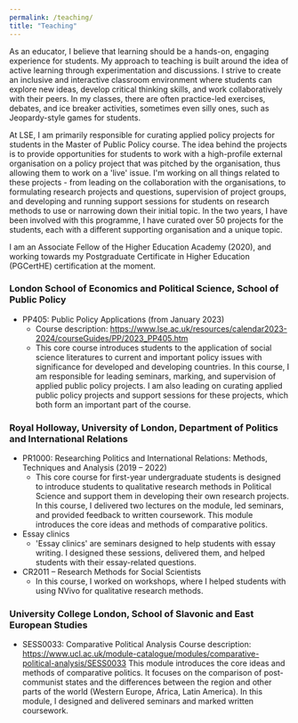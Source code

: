 ```yaml
---
permalink: /teaching/
title: "Teaching"
---
```


As an educator, I believe that learning should be a hands-on, engaging experience for students. My approach to teaching is built around the idea of active learning through experimentation and discussions. I strive to create an inclusive and interactive classroom environment where students can explore new ideas, develop critical thinking skills, and work collaboratively with their peers. In my classes, there are often practice-led exercises, debates, and ice breaker activities, sometimes even silly ones, such as Jeopardy-style games for students. 

At LSE, I am primarily responsible for curating applied policy projects for students in the Master of Public Policy course. The idea behind the projects is to provide opportunities for students to work with a high-profile external organisation on a policy project that was pitched by the organisation, thus allowing them to work on a 'live' issue. I'm working on all things related to these projects - from leading on the collaboration with the organisations, to formulating research projects and questions, supervision of project groups, and developing and running support sessions for students on research methods to use or narrowing down their initial topic. In the two years, I have been involved with this programme, I have curated over 50 projects for the students, each with a different supporting organisation and a unique topic. 

I am an Associate Fellow of the Higher Education Academy (2020), and working towards my Postgraduate Certificate in Higher Education (PGCertHE) certification at the moment. 



### London School of Economics and Political Science, School of Public Policy 
* PP405: Public Policy Applications (from January 2023)
    * Course description: https://www.lse.ac.uk/resources/calendar2023-2024/courseGuides/PP/2023_PP405.htm
    * This core course introduces students to the application of social science literatures to current and important policy issues with significance for developed and developing countries. In this course, I am responsible for leading seminars, marking, and supervision of applied public policy projects. I am also leading on curating applied public policy projects and support sessions for these projects, which both form an important part of the course. 

### Royal Holloway, University of London,  Department of Politics and International Relations 
* PR1000: Researching Politics and International Relations: Methods, Techniques and Analysis (2019 – 2022)
    * This core course for first-year undergraduate students is designed to introduce students to qualitative research methods in Political Science and support them in developing their own research projects. In this course, I delivered two lectures on the module, led seminars, and provided feedback to written coursework. This module introduces the core ideas and methods of comparative politics. 
* Essay clinics
    * 'Essay clinics' are seminars designed to help students with essay writing. I designed these sessions, delivered them, and helped students with their essay-related questions. 
* CR2011 – Research Methods for Social Scientists 
    - In this course, I worked on workshops, where I helped students with using NVivo for qualitative research methods.

### University College London, School of Slavonic and East European Studies 
* SESS0033: Comparative Political Analysis
    Course description: https://www.ucl.ac.uk/module-catalogue/modules/comparative-political-analysis/SESS0033
    This module introduces the core ideas and methods of comparative politics. It focuses on the comparison of post-communist states and the differences between the region and other parts of the world (Western Europe, Africa, Latin America). In this module, I designed and delivered seminars and marked written coursework.


